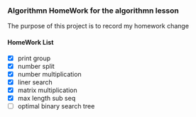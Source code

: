 ### Algorithmn HomeWork for the algorithmn lesson

The purpose of this project is to record my homework change

#### HomeWork List 

- [x] print group
- [x] number split
- [x] number multiplication
- [x] liner search
- [x] matrix multiplication
- [x] max length sub seq
- [ ] optimal binary search tree